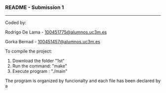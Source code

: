### **README - Submission 1**

---

Coded by:

Rodrigo De Lama - [100451775@alumnos.uc3m.es](mailto:10%304%3514%35%37@%61%6c%75%6dn%6f%73.%75c%33%6d%2ee%73)

Gorka Bernad - [100451457@alumnos.uc3m.es](mailto:100451457@alumnos.uc3m.es)

To compile the project:

1. Download the folder "1st"
2. Run the command: "make"
3. Execute program : "./main"

The program is organized by funcionalty and each file has been declared by a